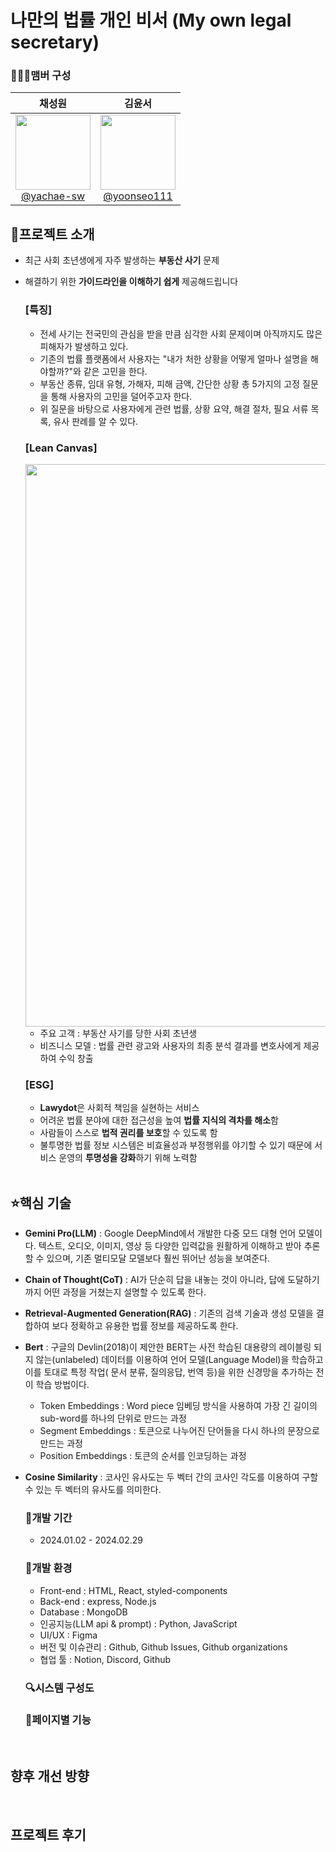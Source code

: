 # 나만의 법률 개인 비서 (My own legal secretary)

### 🧑‍🤝‍🧑맴버 구성

|                                                                                   **채성원**                                                                                   |                                                                                   **김윤서**                                                                                    |
| :----------------------------------------------------------------------------------------------------------------------------------------------------------------------------: | :-----------------------------------------------------------------------------------------------------------------------------------------------------------------------------: |
| [<img src="https://github.com/yachae-sw/SKT-FLY-AI-Lawydot/assets/93850398/42c9e675-6126-473d-91b8-f59fcf165e08" width="120" > <br/> @yachae-sw](https://github.com/yachae-sw) | [<img src="https://github.com/yachae-sw/SKT-FLY-AI-Lawydot/assets/93850398/2761f43b-bad2-46bd-9bbf-735cb7fa8a1b" width="120"> <br/> @yoonseo111](https://github.com/yoonseo111) |

## 👻프로젝트 소개

- 최근 사회 초년생에게 자주 발생하는 **부동산 사기** 문제
- 해결하기 위한 **가이드라인을 이해하기 쉽게** 제공해드립니다
  <br/>

  ### [특징]

  - 전세 사기는 전국민의 관심을 받을 만큼 심각한 사회 문제이며 아직까지도 많은 피해자가 발생하고 있다.
  - 기존의 법률 플랫폼에서 사용자는 "내가 처한 상황을 어떻게 얼마나 설명을 해야할까?"와 같은 고민을 한다.
  - 부동산 종류, 임대 유형, 가해자, 피해 금액, 간단한 상황 총 5가지의 고정 질문을 통해 사용자의 고민을 덜어주고자 한다.
  - 위 질문을 바탕으로 사용자에게 관련 법률, 상황 요약, 해결 절차, 필요 서류 목록, 유사 판례를 알 수 있다.

  ### [Lean Canvas]

  <img src="https://github.com/yachae-sw/SKT-FLY-AI-Lawydot/assets/93850398/f2a2e7ee-26b3-4398-a874-928cf6748094" width="900">

  - 주요 고객 : 부동산 사기를 당한 사회 초년생
  - 비즈니스 모델 : 법률 관련 광고와 사용자의 최종 분석 결과를 변호사에게 제공하여 수익 창출

  ### [ESG]

  - **Lawydot**은 사회적 책임을 실현하는 서비스
  - 어려운 법률 분야에 대한 접근성을 높여 **법률 지식의 격차를 해소**함
  - 사람들이 스스로 **법적 권리를 보호**할 수 있도록 함
  - 불투명한 법률 정보 시스템은 비효율성과 부정행위를 야기할 수 있기 때문에 서비스 운영의 **투명성을 강화**하기 위해 노력함

  <br/>

## :star:핵심 기술

- **Gemini Pro(LLM)** : Google DeepMind에서 개발한 다중 모드 대형 언어 모델이다. 텍스트, 오디오, 이미지, 영상 등 다양한 입력값을 원활하게 이해하고 받아 추론할 수 있으며, 기존 멀티모달 모델보다 훨씬 뛰어난 성능을 보여준다.
- **Chain of Thought(CoT)** : AI가 단순히 답을 내놓는 것이 아니라, 답에 도달하기까지 어떤 과정을 거쳤는지 설명할 수 있도록 한다.
- **Retrieval-Augmented Generation(RAG)** : 기존의 검색 기술과 생성 모델을 결합하여 보다 정확하고 유용한 법률 정보를 제공하도록 한다.
- **Bert** : 구글의 Devlin(2018)이 제안한 BERT는 사전 학습된 대용량의 레이블링 되지 않는(unlabeled) 데이터를 이용하여 언어 모델(Language Model)을 학습하고 이를 토대로 특정 작업( 문서 분류, 질의응답, 번역 등)을 위한 신경망을 추가하는 전이 학습 방법이다.
  - Token Embeddings : Word piece 임베딩 방식을 사용하여 가장 긴 길이의 sub-word를 하나의 단위로 만드는 과정
  - Segment Embeddings : 토큰으로 나누어진 단어들을 다시 하나의 문장으로 만드는 과정
  - Position Embeddings : 토큰의 순서를 인코딩하는 과정
- **Cosine Similarity** : 코사인 유사도는 두 벡터 간의 코사인 각도를 이용하여 구할 수 있는 두 벡터의 유사도를 의미한다.
  <br/>

  ### 📅개발 기간

  - 2024.01.02 - 2024.02.29

  ### :hammer:개발 환경

  - Front-end : HTML, React, styled-components
  - Back-end : express, Node.js
  - Database : MongoDB
  - 인공지능(LLM api & prompt) : Python, JavaScript
  - UI/UX : Figma
  - 버전 및 이슈관리 : Github, Github Issues, Github organizations
  - 협업 툴 : Notion, Discord, Github

  ### 🔍시스템 구성도

  ### :bookmark_tabs:페이지별 기능

    <br/>

## 향후 개선 방향

<br/>

## 프로젝트 후기
